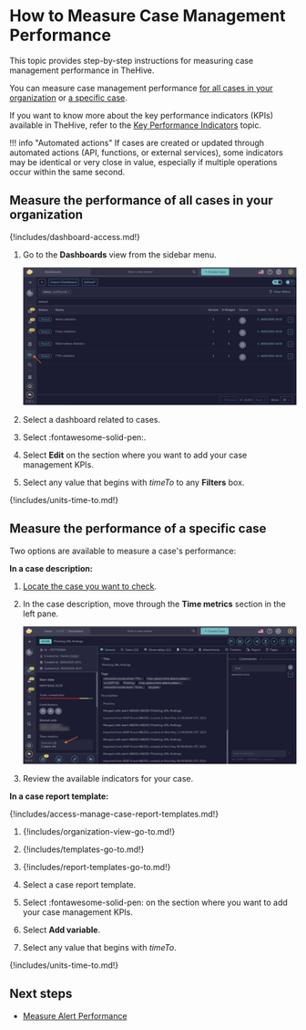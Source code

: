 # How to Measure Case Management Performance

This topic provides step-by-step instructions for measuring case management performance in TheHive.

You can measure case management performance [for all cases in your organization](#measure-the-performance-of-all-cases-in-your-organization) or [a specific case](#measure-the-performance-of-a-specific-case).

If you want to know more about the key performance indicators (KPIs) available in TheHive, refer to the [Key Performance Indicators](key-performance-indicators.md) topic.

!!! info "Automated actions"
    If cases are created or updated through automated actions (API, functions, or external services), some indicators may be identical or very close in value, especially if multiple operations occur within the same second.

## Measure the performance of all cases in your organization

{!includes/dashboard-access.md!}

1. Go to the **Dashboards** view from the sidebar menu.

    ![Measure case management performance](../../images/user-guides/measure-case-management-performance.png)

2. Select a dashboard related to cases.

3. Select :fontawesome-solid-pen:.

4. Select **Edit** on the section where you want to add your case management KPIs.

5. Select any value that begins with *timeTo* to any **Filters** box.

{!includes/units-time-to.md!}

## Measure the performance of a specific case

Two options are available to measure a case's performance:

**In a case description:**

1. [Locate the case you want to check](../analyst-corner/cases/search-for-cases/find-a-case.md).

2. In the case description, move through the **Time metrics** section in the left pane.

    ![Case description metrics](../../images/user-guides/case-description-metrics.png)

3. Review the available indicators for your case.

**In a case report template:**

{!includes/access-manage-case-report-templates.md!}

1. {!includes/organization-view-go-to.md!}

2. {!includes/templates-go-to.md!}

3. {!includes/report-templates-go-to.md!}

4. Select a case report template.

5. Select :fontawesome-solid-pen: on the section where you want to add your case management KPIs.

6. Select **Add variable**.

7. Select any value that begins with *timeTo*.

{!includes/units-time-to.md!}

## Next steps

* [Measure Alert Performance](measure-alert-management-performance.md)


